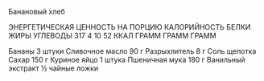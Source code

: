 Банановый хлеб


ЭНЕРГЕТИЧЕСКАЯ ЦЕННОСТЬ НА ПОРЦИЮ
КАЛОРИЙНОСТЬ
БЕЛКИ
ЖИРЫ
УГЛЕВОДЫ
317
4
10
52
ККАЛ
ГРАММ
ГРАММ
ГРАММ

Бананы
3 штуки
Сливочное масло
90 г
Разрыхлитель
8 г
Соль
щепотка
Сахар
150 г
Куриное яйцо
1 штука
Пшеничная мука
180 г
Ванильный экстракт
½ чайные ложки